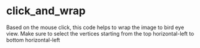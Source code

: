 # click_and_wrap
Based on the mouse click, this code helps to wrap the image to bird eye view.
Make sure to select the vertices starting from the top horizontal-left to bottom horizontal-left
